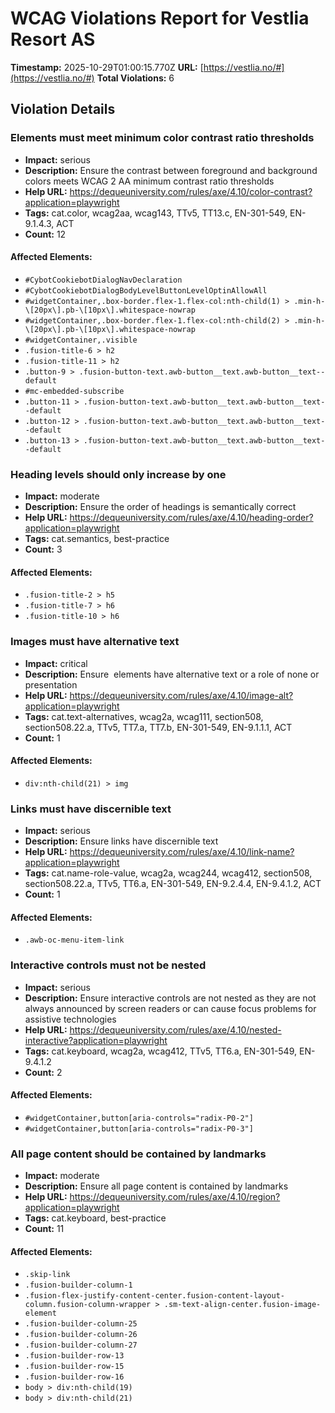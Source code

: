 # WCAG Violations Report for Vestlia Resort AS

**Timestamp:** 2025-10-29T01:00:15.770Z
**URL:** [https://vestlia.no/#](https://vestlia.no/#)
**Total Violations:** 6

## Violation Details

### Elements must meet minimum color contrast ratio thresholds

- **Impact:** serious
- **Description:** Ensure the contrast between foreground and background colors meets WCAG 2 AA minimum contrast ratio thresholds
- **Help URL:** https://dequeuniversity.com/rules/axe/4.10/color-contrast?application=playwright
- **Tags:** cat.color, wcag2aa, wcag143, TTv5, TT13.c, EN-301-549, EN-9.1.4.3, ACT
- **Count:** 12

#### Affected Elements:

- `#CybotCookiebotDialogNavDeclaration`
- `#CybotCookiebotDialogBodyLevelButtonLevelOptinAllowAll`
- `#widgetContainer,.box-border.flex-1.flex-col:nth-child(1) > .min-h-\[20px\].pb-\[10px\].whitespace-nowrap`
- `#widgetContainer,.box-border.flex-1.flex-col:nth-child(2) > .min-h-\[20px\].pb-\[10px\].whitespace-nowrap`
- `#widgetContainer,.visible`
- `.fusion-title-6 > h2`
- `.fusion-title-11 > h2`
- `.button-9 > .fusion-button-text.awb-button__text.awb-button__text--default`
- `#mc-embedded-subscribe`
- `.button-11 > .fusion-button-text.awb-button__text.awb-button__text--default`
- `.button-12 > .fusion-button-text.awb-button__text.awb-button__text--default`
- `.button-13 > .fusion-button-text.awb-button__text.awb-button__text--default`

### Heading levels should only increase by one

- **Impact:** moderate
- **Description:** Ensure the order of headings is semantically correct
- **Help URL:** https://dequeuniversity.com/rules/axe/4.10/heading-order?application=playwright
- **Tags:** cat.semantics, best-practice
- **Count:** 3

#### Affected Elements:

- `.fusion-title-2 > h5`
- `.fusion-title-7 > h6`
- `.fusion-title-10 > h6`

### Images must have alternative text

- **Impact:** critical
- **Description:** Ensure <img> elements have alternative text or a role of none or presentation
- **Help URL:** https://dequeuniversity.com/rules/axe/4.10/image-alt?application=playwright
- **Tags:** cat.text-alternatives, wcag2a, wcag111, section508, section508.22.a, TTv5, TT7.a, TT7.b, EN-301-549, EN-9.1.1.1, ACT
- **Count:** 1

#### Affected Elements:

- `div:nth-child(21) > img`

### Links must have discernible text

- **Impact:** serious
- **Description:** Ensure links have discernible text
- **Help URL:** https://dequeuniversity.com/rules/axe/4.10/link-name?application=playwright
- **Tags:** cat.name-role-value, wcag2a, wcag244, wcag412, section508, section508.22.a, TTv5, TT6.a, EN-301-549, EN-9.2.4.4, EN-9.4.1.2, ACT
- **Count:** 1

#### Affected Elements:

- `.awb-oc-menu-item-link`

### Interactive controls must not be nested

- **Impact:** serious
- **Description:** Ensure interactive controls are not nested as they are not always announced by screen readers or can cause focus problems for assistive technologies
- **Help URL:** https://dequeuniversity.com/rules/axe/4.10/nested-interactive?application=playwright
- **Tags:** cat.keyboard, wcag2a, wcag412, TTv5, TT6.a, EN-301-549, EN-9.4.1.2
- **Count:** 2

#### Affected Elements:

- `#widgetContainer,button[aria-controls="radix-P0-2"]`
- `#widgetContainer,button[aria-controls="radix-P0-3"]`

### All page content should be contained by landmarks

- **Impact:** moderate
- **Description:** Ensure all page content is contained by landmarks
- **Help URL:** https://dequeuniversity.com/rules/axe/4.10/region?application=playwright
- **Tags:** cat.keyboard, best-practice
- **Count:** 11

#### Affected Elements:

- `.skip-link`
- `.fusion-builder-column-1`
- `.fusion-flex-justify-content-center.fusion-content-layout-column.fusion-column-wrapper > .sm-text-align-center.fusion-image-element`
- `.fusion-builder-column-25`
- `.fusion-builder-column-26`
- `.fusion-builder-column-27`
- `.fusion-builder-row-13`
- `.fusion-builder-row-15`
- `.fusion-builder-row-16`
- `body > div:nth-child(19)`
- `body > div:nth-child(21)`
